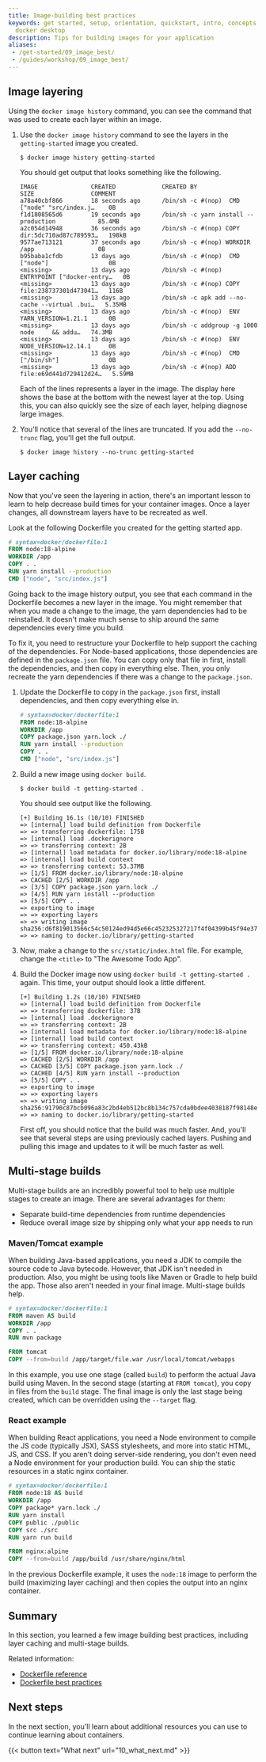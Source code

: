 ```yaml
---
title: Image-building best practices
keywords: get started, setup, orientation, quickstart, intro, concepts, containers,
  docker desktop
description: Tips for building images for your application
aliases:
 - /get-started/09_image_best/
 - /guides/workshop/09_image_best/
---
```


## Image layering

Using the `docker image history` command, you can see the command that was used
to create each layer within an image.

1. Use the `docker image history` command to see the layers in the `getting-started` image you
   created.

    ```console
    $ docker image history getting-started
    ```

    You should get output that looks something like the following.

    ```plaintext
    IMAGE               CREATED             CREATED BY                                      SIZE                COMMENT
    a78a40cbf866        18 seconds ago      /bin/sh -c #(nop)  CMD ["node" "src/index.j…    0B                  
    f1d1808565d6        19 seconds ago      /bin/sh -c yarn install --production            85.4MB              
    a2c054d14948        36 seconds ago      /bin/sh -c #(nop) COPY dir:5dc710ad87c789593…   198kB               
    9577ae713121        37 seconds ago      /bin/sh -c #(nop) WORKDIR /app                  0B                  
    b95baba1cfdb        13 days ago         /bin/sh -c #(nop)  CMD ["node"]                 0B                  
    <missing>           13 days ago         /bin/sh -c #(nop)  ENTRYPOINT ["docker-entry…   0B                  
    <missing>           13 days ago         /bin/sh -c #(nop) COPY file:238737301d473041…   116B                
    <missing>           13 days ago         /bin/sh -c apk add --no-cache --virtual .bui…   5.35MB              
    <missing>           13 days ago         /bin/sh -c #(nop)  ENV YARN_VERSION=1.21.1      0B                  
    <missing>           13 days ago         /bin/sh -c addgroup -g 1000 node     && addu…   74.3MB              
    <missing>           13 days ago         /bin/sh -c #(nop)  ENV NODE_VERSION=12.14.1     0B                  
    <missing>           13 days ago         /bin/sh -c #(nop)  CMD ["/bin/sh"]              0B                  
    <missing>           13 days ago         /bin/sh -c #(nop) ADD file:e69d441d729412d24…   5.59MB   
    ```

    Each of the lines represents a layer in the image. The display here shows the base at the bottom with
    the newest layer at the top. Using this, you can also quickly see the size of each layer, helping 
    diagnose large images.

2. You'll notice that several of the lines are truncated. If you add the `--no-trunc` flag, you'll get the
   full output.

    ```console
    $ docker image history --no-trunc getting-started
    ```

## Layer caching

Now that you've seen the layering in action, there's an important lesson to learn to help decrease build
times for your container images. Once a layer changes, all downstream layers have to be recreated as well.

Look at the following Dockerfile you created for the getting started app.

```dockerfile
# syntax=docker/dockerfile:1
FROM node:18-alpine
WORKDIR /app
COPY . .
RUN yarn install --production
CMD ["node", "src/index.js"]
```

Going back to the image history output, you see that each command in the Dockerfile becomes a new layer in the image.
You might remember that when you made a change to the image, the yarn dependencies had to be reinstalled. It doesn't make much sense to ship around the same dependencies every time you build.

To fix it, you need to restructure your Dockerfile to help support the caching
of the dependencies. For Node-based applications, those dependencies are defined
in the `package.json` file. You can copy only that file in first, install the
dependencies, and then copy in everything else. Then, you only recreate the yarn
dependencies if there was a change to the `package.json`.

1. Update the Dockerfile to copy in the `package.json` first, install dependencies, and then copy everything else in.

   ```dockerfile
   # syntax=docker/dockerfile:1
   FROM node:18-alpine
   WORKDIR /app
   COPY package.json yarn.lock ./
   RUN yarn install --production
   COPY . .
   CMD ["node", "src/index.js"]
   ```

2. Build a new image using `docker build`.

    ```console
    $ docker build -t getting-started .
    ```

    You should see output like the following.

    ```plaintext
    [+] Building 16.1s (10/10) FINISHED
    => [internal] load build definition from Dockerfile
    => => transferring dockerfile: 175B
    => [internal] load .dockerignore
    => => transferring context: 2B
    => [internal] load metadata for docker.io/library/node:18-alpine
    => [internal] load build context
    => => transferring context: 53.37MB
    => [1/5] FROM docker.io/library/node:18-alpine
    => CACHED [2/5] WORKDIR /app
    => [3/5] COPY package.json yarn.lock ./
    => [4/5] RUN yarn install --production
    => [5/5] COPY . .
    => exporting to image
    => => exporting layers
    => => writing image     sha256:d6f819013566c54c50124ed94d5e66c452325327217f4f04399b45f94e37d25
    => => naming to docker.io/library/getting-started
    ```

3. Now, make a change to the `src/static/index.html` file. For example, change the `<title>` to "The Awesome Todo App".

4. Build the Docker image now using `docker build -t getting-started .` again. This time, your output should look a little different.

    ```plaintext
    [+] Building 1.2s (10/10) FINISHED
    => [internal] load build definition from Dockerfile
    => => transferring dockerfile: 37B
    => [internal] load .dockerignore
    => => transferring context: 2B
    => [internal] load metadata for docker.io/library/node:18-alpine
    => [internal] load build context
    => => transferring context: 450.43kB
    => [1/5] FROM docker.io/library/node:18-alpine
    => CACHED [2/5] WORKDIR /app
    => CACHED [3/5] COPY package.json yarn.lock ./
    => CACHED [4/5] RUN yarn install --production
    => [5/5] COPY . .
    => exporting to image
    => => exporting layers
    => => writing image     sha256:91790c87bcb096a83c2bd4eb512bc8b134c757cda0bdee4038187f98148e2eda
    => => naming to docker.io/library/getting-started
    ```

    First off, you should notice that the build was much faster. And, you'll see
    that several steps are using previously cached layers. Pushing and pulling
    this image and updates to it will be much faster as well. 

## Multi-stage builds

Multi-stage builds are an incredibly powerful
tool to help use multiple stages to create an image. There are several advantages for them:

- Separate build-time dependencies from runtime dependencies
- Reduce overall image size by shipping only what your app needs to run

### Maven/Tomcat example

When building Java-based applications, you need a JDK to compile the source code to Java bytecode. However,
that JDK isn't needed in production. Also, you might be using tools like Maven or Gradle to help build the app.
Those also aren't needed in your final image. Multi-stage builds help.

```dockerfile
# syntax=docker/dockerfile:1
FROM maven AS build
WORKDIR /app
COPY . .
RUN mvn package

FROM tomcat
COPY --from=build /app/target/file.war /usr/local/tomcat/webapps 
```

In this example, you use one stage (called `build`) to perform the actual Java build using Maven. In the second
stage (starting at `FROM tomcat`), you copy in files from the `build` stage. The final image is only the last stage
being created, which can be overridden using the `--target` flag.

### React example

When building React applications, you need a Node environment to compile the JS code (typically JSX), SASS stylesheets,
and more into static HTML, JS, and CSS. If you aren't doing server-side rendering, you don't even need a Node environment
for your production build. You can ship the static resources in a static nginx container.

```dockerfile
# syntax=docker/dockerfile:1
FROM node:18 AS build
WORKDIR /app
COPY package* yarn.lock ./
RUN yarn install
COPY public ./public
COPY src ./src
RUN yarn run build

FROM nginx:alpine
COPY --from=build /app/build /usr/share/nginx/html
```

In the previous Dockerfile example, it uses the `node:18` image to perform the build (maximizing layer caching) and then copies the output
into an nginx container.

## Summary

In this section, you learned a few image building best practices, including layer caching and multi-stage builds.

Related information:
 - [Dockerfile reference](/reference/dockerfile/)
 - [Dockerfile best practices](/build/building/best-practices.md)

## Next steps

In the next section, you'll learn about additional resources you can use to continue learning about containers.

{{< button text="What next" url="10_what_next.md" >}}
